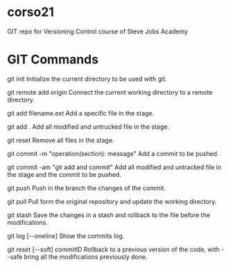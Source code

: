 # corso21
GIT repo for Versioning Control course of Steve Jobs Academy

# GIT Commands
git init
Initialize the current directory to be used with git.

git remote add origin
Connect the current working directory to a remote directory.

git add filename.ext
Add a specific file in the stage.

git add .
Add all modified and untrucked file in the stage.

git reset
Remove all files in the stage.

git commit -m "operation(section): message"
Add a commit to be pushed.

git commit -am "git add and commit"
Add all modified and untracked file in the stage and the commit to be pushed.

git push
Push in the branch the changes of the commit.

git pull
Pull form the original repository and update the working directory.

git stash
Save the changes in a stash and rollback to the file before the modifications.

git log [--oneline]
Show the commits log.

git reset [--soft] commitID
Rollback to a previous version of the code, with --safe bring all the modifications previously done.